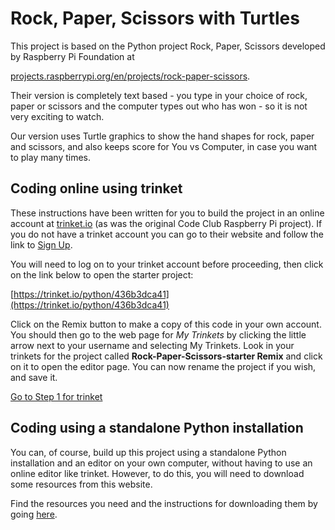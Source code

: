 # Rock, Paper, Scissors with Turtles

This project is based on the Python project Rock, Paper, Scissors developed by Raspberry Pi Foundation at

[projects.raspberrypi.org/en/projects/rock-paper-scissors](https://projects.raspberrypi.org/en/projects/rock-paper-scissors).

Their version is completely text based - you type in your choice of rock, paper or scissors and the computer types out who has won - so it is not very exciting to watch.

Our version uses Turtle graphics to show the hand shapes for rock, paper and scissors, and also keeps score for You vs Computer, in case you want to play many times.

## Coding online using trinket

These instructions have been written for you to build the project in an online account at [trinket.io](https://trinket.io/) (as was the original Code Club Raspberry Pi project). If you do not have a trinket account you can go to their website and follow the link to [Sign Up](https://trinket.io/signup).

You will need to log on to your trinket account before proceeding, then click on the link below to open the starter project:

[https://trinket.io/python/436b3dca41](https://trinket.io/python/436b3dca41)

Click on the Remix button to make a copy of this code in your own account. You should then go to the web page for *My Trinkets* by clicking the little arrow next to your username and selecting My Trinkets. Look in your trinkets for the project called **Rock-Paper-Scissors-starter Remix** and click on it to open the editor page. You can now rename the project if you wish, and save it.

[Go to Step 1 for trinket](Step1-Make-Turtles-trinket)

## Coding using a standalone Python installation

You can, of course, build up this project using a standalone Python installation and an editor on your own computer, without having to use an online editor like trinket. However, to do this, you will need to download some resources from this website.

Find the resources you need and the instructions for downloading them by going [here](Resources-if-not-using-trinket).
